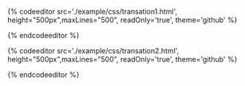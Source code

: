 {% codeeditor   src='./example/css/transation1.html', height="500px",maxLines="500", readOnly='true', theme='github' %}

{% endcodeeditor %}

{% codeeditor   src='./example/css/transation2.html', height="500px",maxLines="500", readOnly='true', theme='github' %}

{% endcodeeditor %}